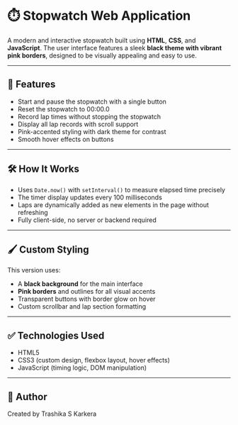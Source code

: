 # ⏱️ Stopwatch Web Application

A modern and interactive stopwatch built using **HTML**, **CSS**, and **JavaScript**. The user interface features a sleek **black theme with vibrant pink borders**, designed to be visually appealing and easy to use.

---

## 🔧 Features

- Start and pause the stopwatch with a single button
- Reset the stopwatch to 00:00.0
- Record lap times without stopping the stopwatch
- Display all lap records with scroll support
- Pink-accented styling with dark theme for contrast
- Smooth hover effects on buttons

---

## 🛠️ How It Works

- Uses `Date.now()` with `setInterval()` to measure elapsed time precisely
- The timer display updates every 100 milliseconds
- Laps are dynamically added as new elements in the page without refreshing
- Fully client-side, no server or backend required

---

## 🖌️ Custom Styling

This version uses:
- A **black background** for the main interface
- **Pink borders** and outlines for all visual accents
- Transparent buttons with border glow on hover
- Custom scrollbar and lap section formatting



---

## ✅ Technologies Used

- HTML5
- CSS3 (custom design, flexbox layout, hover effects)
- JavaScript (timing logic, DOM manipulation)

---

## 👤 Author

Created by Trashika S Karkera

